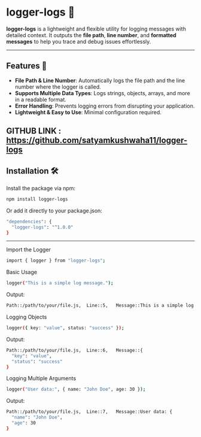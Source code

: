 # logger-logs 📜

**logger-logs** is a lightweight and flexible utility for logging messages with detailed context. It outputs the **file path**, **line number**, and **formatted messages** to help you trace and debug issues effortlessly.

---

## Features 🚀

- **File Path & Line Number**: Automatically logs the file path and the line number where the logger is called.
- **Supports Multiple Data Types**: Logs strings, objects, arrays, and more in a readable format.
- **Error Handling**: Prevents logging errors from disrupting your application.
- **Lightweight & Easy to Use**: Minimal configuration required.

GITHUB LINK : https://github.com/satyamkushwaha11/logger-logs
---

## Installation 🛠️

Install the package via npm:

```bash
npm install logger-logs 
```
Or add it directly to your package.json:
```bash
"dependencies": {
  "logger-logs": "^1.0.0"
}
```

-----------------------------

Import the Logger
```bash
import { logger } from "logger-logs";
```
Basic Usage
```bash
logger("This is a simple log message.");
```
Output:
```bash
Path::/path/to/your/file.js,  Line::5,   Message::This is a simple log message
```
Logging Objects
```bash
logger({ key: "value", status: "success" });
```
Output:
```bash
Path::/path/to/your/file.js,  Line::6,   Message::{
  "key": "value",
  "status": "success"
}
```
Logging Multiple Arguments
```bash
logger("User data:", { name: "John Doe", age: 30 });
```
Output:
```bash
Path::/path/to/your/file.js,  Line::7,   Message::User data: {
  "name": "John Doe",
  "age": 30
}
```